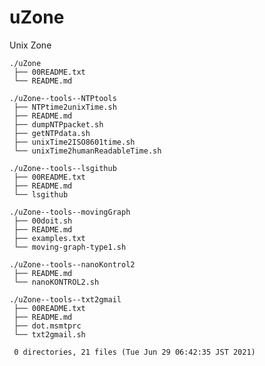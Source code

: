 # uZone
Unix Zone

    ./uZone
     ├── 00README.txt
     └── README.md

    ./uZone--tools--NTPtools
     ├── NTPtime2unixTime.sh
     ├── README.md
     ├── dumpNTPpacket.sh
     ├── getNTPdata.sh
     ├── unixTime2ISO8601time.sh
     └── unixTime2humanReadableTime.sh

    ./uZone--tools--lsgithub
     ├── 00README.txt
     ├── README.md
     └── lsgithub

    ./uZone--tools--movingGraph
     ├── 00doit.sh
     ├── README.md
     ├── examples.txt
     └── moving-graph-type1.sh

    ./uZone--tools--nanoKontrol2
     ├── README.md
     └── nanoKONTROL2.sh

    ./uZone--tools--txt2gmail
     ├── 00README.txt
     ├── README.md
     ├── dot.msmtprc
     └── txt2gmail.sh
      
     0 directories, 21 files (Tue Jun 29 06:42:35 JST 2021)

<!---
====

## Overview

uZone中のフォルダ/ファイルについての一般的な情報提供する．

Providing general information for the files and folders in the "uZone".

## Description

See 00README.txt

## Requirement

none.

## Usage

none.

## Installation

none.

## References

none.

## Licence

undefined.

## Author

[hohno-46466](https://github.com/hohno-46466) (@hohno_at_kuimc)

Thu Apr  9 14:57:40 JST 2020

# See Also

See also 00README.txt, if prepared.
-->

